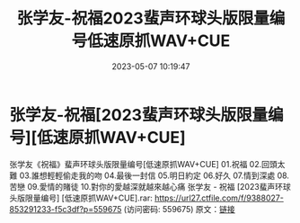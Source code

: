 ﻿---
title: 张学友-祝福2023蜚声环球头版限量编号低速原抓WAV+CUE
date: 2023-05-07 10:19:47
categories: 新碟专辑、稀有等精品
tags: 华语中文
---
# 张学友-祝福[2023蜚声环球头版限量编号][低速原抓WAV+CUE]

张学友《祝福》蜚声环球头版限量编号[低速原抓WAV+CUE]
01.祝福
02.回頭太難
03.誰想輕輕偷走我的吻
04.最後一封信
05.明日約定
06.好久
07.情到深處
08.苦戀
09.愛情的賭徒
10.對你的愛越深就越來越心痛
张学友 - 祝福 [2023蜚声环球头版限量编号] [低速原抓WAV+CUE].rar: https://url27.ctfile.com/f/9388027-853291233-f5c3df?p=559675
(访问密码: 559675)
原文：[链接](https://blog.sina.com.cn/s/blog_1647c7e76010311rz.html)
